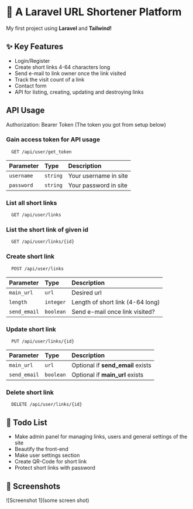 # 🔗 A Laravel URL Shortener Platform
My first project using <b>Laravel</b> and <b>Tailwind!</b>


## ✨ Key Features

- Login/Register
- Create short links 4-64 characters long
- Send e-mail to link owner once the link visited
- Track the visit count of a link
- Contact form
- API for listing, creating, updating and destroying links

## API Usage
Authorization: Bearer Token (The token you got from setup below)

### Gain access token for API usage

```http
  GET /api/user/get_token
```

| Parameter  | Type     | Description           |
|:-----------|:---------|:----------------------|
| `username` | `string` | Your username in site |
| `password` | `string` | Your password in site |


### List all short links

```http
  GET /api/user/links
```

### List the short link of given id

```http
  GET /api/user/links/{id}
```

### Create short link

```http
  POST /api/user/links
```

| Parameter    | Type      | Description                      |
|:-------------|:----------|:---------------------------------|
| `main_url`   | `url`     | Desired url                      |
| `length`     | `integer` | Length of short link (4-64 long) |
| `send_email` | `boolean` | Send e-mail once link visited?   |

### Update short link

```http
  PUT /api/user/links/{id}
```

| Parameter    | Type      | Description                       |
|:-------------|:----------|:----------------------------------|
| `main_url`   | `url`     | Optional if **send_email** exists |
| `send_email` | `boolean` | Optional if **main_url** exists   |

### Delete short link

```http
  DELETE /api/user/links/{id}
```

## 📝 Todo List

- Make admin panel for managing links, users and general settings of the site
- Beautify the front-end
- Make user settings section
- Create QR-Code for short link
- Protect short links with password

## 📸 Screenshots

![Screenshot 1](some screen shot)


